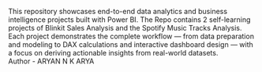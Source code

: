 This repository showcases end-to-end data analytics and business intelligence projects built with Power BI. The Repo contains 2 self-learning projects of Blinkit Sales Analysis and the Spotify Music Tracks Analysis. Each project demonstrates the complete workflow — from data preparation and modeling to DAX calculations and interactive dashboard design — with a focus on deriving actionable insights from real-world datasets.
<br>
Author - ARYAN N K ARYA
